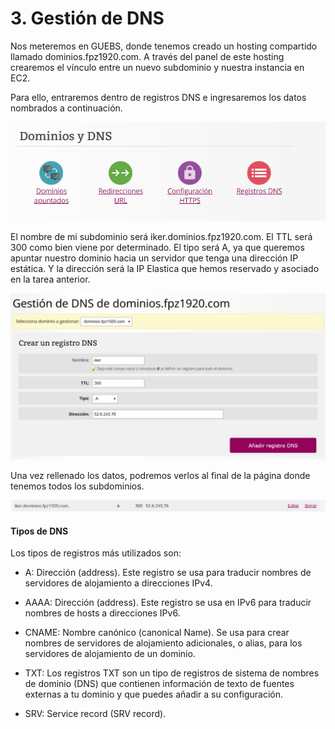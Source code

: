 # 3. Gestión de DNS

Nos meteremos en GUEBS, donde tenemos creado un hosting compartido llamado dominios.fpz1920.com. A través del panel de este hosting crearemos el vínculo entre un nuevo subdominio y nuestra instancia en EC2. 

Para ello, entraremos dentro de registros DNS e ingresaremos los datos nombrados a continuación.

![](images/tarea-3/gestion_dns_1.PNG)

El nombre de mi subdominio será iker.dominios.fpz1920.com. El TTL será 300 como bien viene por determinado. El tipo será A, ya que queremos apuntar nuestro dominio hacia un servidor que tenga una dirección IP estática. Y la dirección será la IP Elastica que hemos reservado y asociado en la tarea anterior.

![](images/tarea-3/gestion_dns_2.PNG)

Una vez rellenado los datos, podremos verlos al final de la página donde tenemos todos los subdominios.

![](images/tarea-3/gestion_dns_3.PNG)

#### Tipos de DNS

Los tipos de registros más utilizados son:

- A: Dirección (address). Este registro se usa para traducir nombres de servidores de alojamiento a direcciones IPv4.

- AAAA: Dirección (address). Este registro se usa en IPv6 para traducir nombres de hosts a direcciones IPv6.

- CNAME: Nombre canónico (canonical Name). Se usa para crear nombres de servidores de alojamiento adicionales, o alias, para los servidores de alojamiento de un dominio.

- TXT: Los registros TXT son un tipo de registros de sistema de nombres de dominio (DNS) que contienen información de texto de fuentes externas a tu dominio y que puedes añadir a su configuración.

- SRV: Service record (SRV record).








